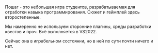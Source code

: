 Пошаг - это небольшая игра студентов, разрабатываемая для отработки навыка программирования. Сюжет и геймплей здесь второстепенные.

Мы намеренно не используем сторонние плагины, среды разработки квестов и проч. 
Всё выполняется в VS2022.

Сейчас она в играбельном состоянии, но в ней по сути почти ничего и нет.
